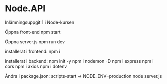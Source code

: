 # Node.API
Inlämningsuppgit 1 i Node-kursen 

Öppna front-end npm start

Öppna server.js npm run dev


installerat i frontend:
npm i

installerat i backend:
npm init -y
npm i nodemon -D
npm i express
npm i cors
npm i axios 
npm i dotenv 

Ändra i package.json:
scripts-start -> NODE_ENV=production node server.js